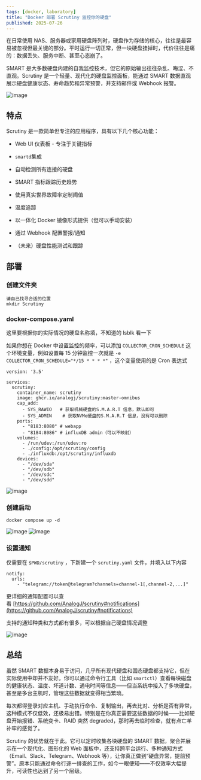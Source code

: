 ```yaml
---
tags: [docker, laboratory]
title: "Docker 部署 Scrutiny 监控你的硬盘"
published: 2025-07-26
---
```


在日常使用 NAS、服务器或家用硬盘阵列时，硬盘作为存储的核心，往往是最容易被忽视但最关键的部分。平时运行一切正常，但一块硬盘挂掉时，代价往往是痛的：数据丢失、服务中断、甚至心态崩了。

SMART 是大多数硬盘内建的自我监控技术，但它的原始输出往往杂乱、晦涩、不直观。Scrutiny 是一个轻量、现代化的硬盘监控面板，能通过 SMART 数据直观展示硬盘健康状态、寿命趋势和异常预警，并支持邮件或 Webhook 报警。

<picture>
    <source srcset="https://s3.catcat.blog/images/2025/07/image-38-scaled.avif" type="image/avif">
    <source srcset="https://s3.catcat.blog/images/2025/07/image-38-scaled.webp" type="image/webp">
    <img src="https://s3.catcat.blog/images/2025/07/image-38-scaled.jpg" alt="image" loading="lazy">
</picture>

## 特点

Scrutiny 是一款简单但专注的应用程序，具有以下几个核心功能：

- Web UI 仪表板 - 专注于关键指标

- `smartd`集成

- 自动检测所有连接的硬盘

- SMART 指标跟踪历史趋势

- 使用真实世界故障率定制阈值

- 温度追踪

- 以一体化 Docker 镜像形式提供（但可以手动安装）

- 通过 Webhook 配置警报/通知

- （未来）硬盘性能测试和跟踪

## 部署

### 创建文件夹

```shell
请自己找寻合适的位置
mkdir Scrutiny 
```

### docker-compose.yaml

这里要根据你的实际情况的硬盘名称填，不知道的 lsblk 看一下

如果你想在 Docker 中设置监控的频率，可以添加 `COLLECTOR_CRON_SCHEDULE` 这个环境变量，例如设置每 15 分钟监控一次就是 `-e COLLECTOR_CRON_SCHEDULE="*/15 * * * *"` ，这个变量使用的是 Cron 表达式

```shell
version: '3.5'

services:
  scrutiny:
    container_name: scrutiny
    image: ghcr.io/analogj/scrutiny:master-omnibus
    cap_add:
      - SYS_RAWIO   # 获取机械硬盘的S.M.A.R.T 信息，默认即可
      - SYS_ADMIN    # 获取NVMe硬盘的S.M.A.R.T 信息，没有可以删除
    ports:
      - "8183:8080" # webapp
      - "8184:8086" # influxDB admin（可以不映射）
    volumes:
      - /run/udev:/run/udev:ro
      - ./config:/opt/scrutiny/config
      - ./influxdb:/opt/scrutiny/influxdb
    devices:
      - "/dev/sda"
      - "/dev/sdb"
      - "/dev/sdc"
      - "/dev/sdd"
```

<picture>
    <source srcset="https://s3.catcat.blog/images/2025/07/image-39.avif" type="image/avif">
    <source srcset="https://s3.catcat.blog/images/2025/07/image-39.webp" type="image/webp">
    <img src="https://s3.catcat.blog/images/2025/07/image-39.jpg" alt="image" loading="lazy">
</picture>

### 创建启动

```shell
docker compose up -d
```

<picture>
    <source srcset="https://s3.catcat.blog/images/2025/07/image-40-scaled.avif" type="image/avif">
    <source srcset="https://s3.catcat.blog/images/2025/07/image-40-scaled.webp" type="image/webp">
    <img src="https://s3.catcat.blog/images/2025/07/image-40-scaled.jpg" alt="image" loading="lazy">
</picture>

<picture>
    <source srcset="https://s3.catcat.blog/images/2025/07/image-41-scaled.avif" type="image/avif">
    <source srcset="https://s3.catcat.blog/images/2025/07/image-41-scaled.webp" type="image/webp">
    <img src="https://s3.catcat.blog/images/2025/07/image-41-scaled.jpg" alt="image" loading="lazy">
</picture>

### 设置通知

仅需要在 `$PWD/scrutiny` ，下新建一个 `scrutiny.yaml` 文件，并填入以下内容

```shell
notify:
  urls:
    - "telegram://token@telegram?channels=channel-1[,channel-2,...]"
```

更详细的通知配置可以查看 [https://github.com/AnalogJ/scrutiny#notifications](https://github.com/AnalogJ/scrutiny#notifications)

支持的通知种类和方式都有很多，可以根据自己硬盘情况调整

<picture>
    <source srcset="https://s3.catcat.blog/images/2025/07/image-42.avif" type="image/avif">
    <source srcset="https://s3.catcat.blog/images/2025/07/image-42.webp" type="image/webp">
    <img src="https://s3.catcat.blog/images/2025/07/image-42.jpg" alt="image" loading="lazy">
</picture>

## 总结

虽然 SMART 数据本身易于访问，几乎所有现代硬盘和固态硬盘都支持它，但在实际使用中却并不友好。你可以通过命令行工具（比如 `smartctl`）查看每块磁盘的健康状态、温度、坏道计数、通电时间等信息——但当系统中接入了多块硬盘，甚至是多台主机时，管理这些数据就变得相当繁琐。

每次都得登录对应主机、手动执行命令、复制输出，再去比对、分析是否有异常，这种模式不仅低效，还极易出错。特别是在你真正需要这些数据的时候——比如硬盘开始报错、系统变卡、RAID 突然 degraded，那时再去临时检查，就有点亡羊补牢的感觉了。

Scrutiny 的优势就在于此。它可以定时收集各块硬盘的 SMART 数据，聚合并展示在一个现代化、图形化的 Web 面板中，还支持跨平台运行、多种通知方式（Email、Slack、Telegram、Webhook 等），让你真正做到“硬盘异常，提前预警”。原本只能通过命令行逐一排查的工作，如今一眼便知——不仅效率大幅提升，可读性也达到了另一个层级。
